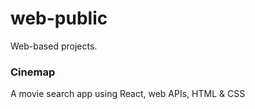 # web-public
Web-based projects.


### Cinemap
A movie search app using React, web APIs, HTML & CSS
